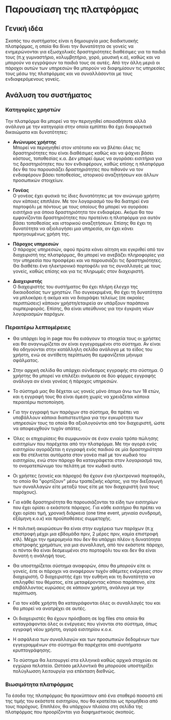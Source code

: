 # Παρουσίαση της πλατφόρμας 

## Γενική ιδέα

Σκοπός του συστήματος είναι η δημιουργία μιας διαδικτυακής πλατφόρμας, 
η οποία θα δίνει την δυνατότητα σε γονείς να ενημερώνονται για εξωσχολικές δραστηριότητες διαθέσιμες 
για τα παιδιά τους (π.χ γυμναστήριο, κολυμβητήριο, χορό, μουσική κ.α),
καθώς και να μπορούν να εγγράψουν τα παιδιά τους σε αυτές. 
Από την άλλη μεριά οι πάροχοι αυτών των υπηρεσιών θα μπορούν να διαφημίσουν τις υπηρεσίες τους μέσω της πλατφόρμας 
και να συναλλάσονται με τους ενδιαφερόμενους γονείς.

## Ανάλυση του συστήματος

### Κατηγορίες χρηστών

Την πλατφόρμα θα μπορεί να την περιηγηθεί οποιοσδήποτε αλλά ανάλογα με την κατηγορία στην
οποία εμπίπτει θα έχει διαφορετικά δικαιώματα και δυνατότητες:

- **Ανώνυμος χρήστης**  
  Μπορεί να περιηγηθεί στον ιστότοπο και να βλέπει όλες τις δραστηριότητες που είναι
  διαθέσιμες καθώς και να ψάχνει βάσει κόστους, τοποθεσίας κ.α. Δεν μπορεί όμως να αγοράσει
  εισιτήρια για τις δραστηριότητες που τον ενδιαφέρουν, καθώς επίσης η πλατφόρμα δεν θα του 
  παρουσιάζει δραστηριότητες που πιθανόν να τον ενδιαφέρουν βάσει τοποθεσίας, ιστορικού
  αναζητήσεων και άλλων προσωπικών στοιχείων.

- **Γονέας**  
  Ο γονέας έχει φυσικά τις ίδιες δυνατότητες με τον ανώνυμο χρήστη συν κάποιες επιπλέον.
  Με τον λογαριασμό του θα διατηρεί ένα πορτοφόλι με πόντους με τους οποίους θα μπορεί
  να αγοράσει εισιτήρια για όποια δραστηριότητα τον ενδιαφέρει. Ακόμα θα του εμφανίζονται
  δραστηριότητες που προτείνει η πλατφόρμα για αυτόν βάσει τοποθεσίας και ιστορικού αναζητήσεων.
  Επίσης θα έχει τη δυνατότητα να αξιολογήσει μια υπηρεσία, αν έχει κάνει προηγουμένως χρήση της.

- **Πάροχος υπηρεσιών**  
  Ο πάροχος υπηρεσιών, αφού πρώτα κάνει αίτηση και εγκριθεί από τον διαχειριστή της πλατφόρμας, 
  θα μπορεί να ανεβάζει πληροφορίες για την υπηρεσία που προσφέρει και να παρουσιάζει τις δραστηριότητες. 
  Θα διαθέτει ένα ηλεκτρονικό πορτοφόλι για τις συναλλαγές με τους γονείς, 
  καθώς επίσης και για τις πληρωμές στον διαχειριστή.
  
- **Διαχειριστής**  
  Ο διαχειριστής του συστήματος θα έχει πλήρη έλεγχο της δικαιοδοσίας των χρηστών. 
  Πιο συγκεκριμένα, θα έχει τη δυνατότητα να μπλοκάρει 
  ή ακόμα και να διαγράψει τελείως (σε ακραίες περιπτώσεις) κάποιον 
  χρήστη/εταιρεία αν υπάρξουν παράπονα συμπεριφοράς. 
  Επίσης, θα είναι υπεύθυνος για την έγκριση νέων λογαριασμών παρόχων.
  
### Περαιτέρω λεπτομέρειες
  
- Θα υπάρχει log in page που θα εισάγουν τα στοιχεία τους οι χρήστες και θα αναγνωρίζεται αν είναι εγγεγραμμένοι στο σύστημα. Αν είναι θα οδηγούνται στην κατάλληλη σελίδα ανάλογα με το είδος του χρήστη, ενώ σε αντίθετη περίπτωση θα εμφανίζεται μήνυμα σφάλματος.
    
- Στην αρχική σελίδα θα υπάρχει σύνδεσμος εγγραφής στο σύστημα. Ο χρήστης θα μπορεί να επιλέξει ανάμεσα σε δύο φόρμες εγγραφής 
  ανάλογα αν είναι γονέας ή πάροχος υπηρεσιών.
    
- Το σύστημά μας θα δέχεται ως γονείς μόνο άτομα άνω των 18 ετών, 
  και η εγγραφή τους θα είναι άμεση χωρίς να χρειάζεται κάποια περαιτέρω πιστοποίηση.

- Για την εγγραφή των παρόχων στο σύστημα, θα πρέπει να υποβάλλουν κάποια διαπιστευτήρια 
  για την εγκυρότητα των υπηρεσιών τους τα οποία θα αξιολογούνται από τον διαχειριστή, ώστε να αποφευχθούν τυχόν απάτες.
  
- Όλες οι επιχειρίσεις θα συμφωνούν σε έναν ενιαίο τρόπο πώλησης εισιτηρίων 
  που παρέχεται από την πλατφόρμα. Με την αγορά ενός εισιτηρίου 
  αγοράζεται η εγγραφή ενός παιδιού σε μία δραστηριότητα και 
  θα στέλνεται αυτόματα στον γονέα mail με τον κωδικό του εισιτηρίου, 
  ενώ στον πάροχο θα καταγράφεται στον λογαριασμό του, το ονοματεπώνυμο του πελάτη με τον κωδικό αυτό.

- Οι χρήστες (γονείς και πάροχοι) θα έχουν ένα ηλεκτρονικό πορτοφόλι, 
  το οποίο θα "φορτίζουν" μέσω τραπεζικής κάρτας, για την διεξαγωγή των συναλλαγών 
  είτε μεταξύ τους είτε με τον διαχειριστή (για τους παρόχους).
  
- Για κάθε δραστηριότητα θα παρουσιάζονται τα είδη των εισιτηρίων που έχει ορίσει ο εκάστοτε πάροχος.
  Για κάθε εισιτήριο θα πρέπει να έχει ορίσει τιμή, χρονική διάρκεια (one time event, μηνιαία συνδρομή, εξάμηνη κ.ο.κ)
  και προϋποθέσεις συμμετοχής.

- Η πολιτική ακυρώσεων θα είναι στην ευχέρεια των παρόχων 
  (π.χ επιστροφή μέχρι μια εβδομάδα πριν, 2 μέρες πριν, καμία επιστροφή κτλ). 
  Μέχρι την ημερομηνία που δεν θα υπάρχει πλέον η δυνατότητα επιστροφής χρημάτων, 
  για μια συναλλαγή, από τον εκάστοτε πάροχο, οι πόντοι θα είναι δεσμευμένοι στο πορτοφόλι του 
  και δεν θα είναι δυνατή η ανάληψή τους.   
  
- Θα υποστηρίζεται σύστημα αναφορών, όπου θα μπορούν είτε οι γονείς, έιτε οι πάροχοι να αναφέρουν τυχόν αθέμιτες
  ενέργειες στον διαχειριστή. Ο διαχειριστής έχει την ευθήνη και τη δυνατότητα να επιληφθεί του θέματος,
  είτε μεταφέροντας κάποιο παράπονο, είτε επιβάλλοντας κυρώσεις σε κάποιον χρήστη, ανάλογα με την περίπτωση.
  
- Για τον κάθε χρήστη θα καταγράφονται όλες οι συναλλαγές του και θα μπορεί να ανατρέχει σε αυτές.

- Οι διαχειριστές θα έχουν πρόσβαση σε log files στα οποία θα καταγράφονται όλες οι ενέργειες που γίνονται στο σύστημα,
  όπως εγγραφή νέου χρήστη, αγορά εισιτηρίου κ.ο.κ.

- Η ασφάλεια των συναλλαγών και των προσωπικών δεδομένων των εγγεγραμμένων στο σύστημα 
  θα παρέχεται από συστήματα κρυπτογράφησης.

- Το σύστημα θα λειτουργεί στα ελληνικά καθώς αρχικά στοχεύει σε εγχώρια πελατεία. 
  Ωστόσο μελλοντικά θα μπορούσε υποστηρίξει πολύγλωσση λειτουργία για επέκταση διεθνώς.

### Βιωσιμότητα πλατφόρμας

Τα έσοδα της πλατφόρμας θα προκύπτουν από ένα σταθερό ποσοστό επί της τιμής του εκάστοτε εισιτηρίου,
που θα κρατείται ως προμήθεια από τους παρόχους. Επιπλέον, θα υπάρχουν πλαίσια στη σελίδα 
της πλατφόρμας που προορίζονται για διαφημιστικούς σκοπούς.

